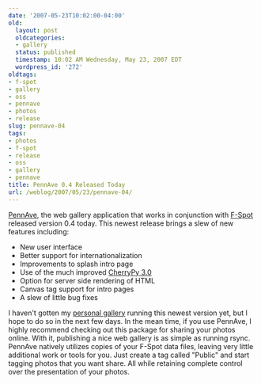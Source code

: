 ```yaml
---
date: '2007-05-23T10:02:00-04:00'
old:
  layout: post
  oldcategories:
  - gallery
  status: published
  timestamp: 10:02 AM Wednesday, May 23, 2007 EDT
  wordpress_id: '272'
oldtags:
- f-spot
- gallery
- oss
- pennave
- photos
- release
slug: pennave-04
tags:
- photos
- f-spot
- release
- oss
- gallery
- pennave
title: PennAve 0.4 Released Today
url: /weblog/2007/05/23/pennave-04/
---
```


[PennAve](http://pennave.sf.net/), the web gallery application that works in conjunction with [F-Spot](http://www.f-spot.org/) released version 0.4 today.  This newest release brings a slew of new   features including:

  * New user interface
  * Better support for internationalization
  * Improvements to splash intro page
  * Use of the much improved [CherryPy 3.0](http://www.cherrypy.org/)
  * Option for server side rendering of HTML
  * Canvas tag support for intro pages
  * A slew of little bug fixes

I haven't gotten my [personal gallery](http://patrick.wagstrom.net/gallery/) running this newest version yet, but I hope to do so in the next few days.  In the mean time, if you use PennAve, I highly recommend checking out this package for sharing your photos online.  With it, publishing a nice web gallery is as simple as running rsync.  PennAve natively utilizes copies of your F-Spot data files, leaving very little additional work or tools for you. Just create a tag called "Public" and start tagging photos that you want share. All while retaining complete control over the presentation of your photos.